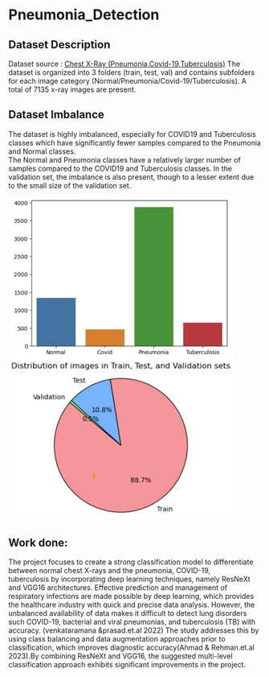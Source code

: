 # Pneumonia_Detection

## Dataset Description 
Dataset source : [Chest X-Ray (Pneumonia,Covid-19,Tuberculosis)](https://www.kaggle.com/datasets/jtiptj/chest-xray-pneumoniacovid19tuberculosis) 
The dataset is organized into 3 folders (train, test, val) and contains subfolders for each image 
category (Normal/Pneumonia/Covid-19/Tuberculosis). A total of 7135 x-ray images are present. 

## Dataset Imbalance 
The dataset is highly imbalanced, especially for COVID19 and Tuberculosis classes which have 
significantly fewer samples compared to the Pneumonia and Normal classes.  
The Normal and Pneumonia classes have a relatively larger number of samples compared to the 
COVID19 and Tuberculosis classes. 
In the validation set, the imbalance is also present, though to a lesser extent due to the small 
size of the validation set. 

<img src="disc_images/pneumonia2.png" alt="Class Imbalance Bar Chart" length="450" width="450" />
<img src="disc_images/pneumonia-image1.png" alt="Distribution of images in Train, Test, and Validation sets" length="450" width="450" />


## Work done:
The project focuses to create a strong classification 
model to differentiate between normal chest X-rays and the pneumonia, COVID-19,  
tuberculosis by incorporating deep learning techniques, namely ResNeXt and VGG16 
architectures. Effective prediction and management of respiratory infections are made possible 
by deep learning, which provides the healthcare industry with quick and precise data analysis. 
However, the unbalanced availability of data makes it difficult to detect  lung disorders such 
COVID-19, bacterial and viral pneumonias, and tuberculosis (TB) with accuracy. 
(venkataramana &prasad.et.al 2022) The study addresses this by using class balancing and data 
augmentation approaches prior to classification, which improves diagnostic accuracy(Ahmad & 
Rehman.et.al 2023).By combining ResNeXt and VGG16, the suggested multi-level classification 
approach exhibits significant improvements in the project.
